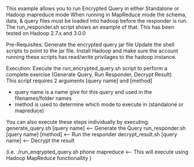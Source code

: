 This example allows you to run Encrypted Query in either Standalone or Hadoop mapreduce mode
When running in MapReduce mode the schema, data, & query files must be loaded into hadoop before
the responder is run.  The run_responder.sh script shows an example of that.
This has been tested on Hadoop 2.7.x and 3.0.0

Pre-Requisites:
Generate the encrypted query jar file 
Update the shell scripts to point to the jar file.
Install Hadoop and make sure the account running these scripts has read/write privilages to the hadoop instance.

Execution:
Execute the run_encrypted_query.sh script to perform a complete exercise (Generate Query, Run Responder, Decrypt Result)  
This script requires 2 arguments [query name] and [method]
   * query name   is a name give for this query and used in the filenames/folder names
   * method       is used to determine which mode to execute in (standalone or mapreduce)
 
You can also execute these steps individually by executing:
generate_query.sh [query name]              <-- Generate the Query 
run_responder.sh [query name] [method]      <-- Run the responder 
decrypt_result.sh [query name]              <-- Decrypt the result

(i.e.   ./run_enqrypted_query.sh phone mapreduce     <-- This will execute using Hadoop MapReduce functionallity )



